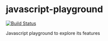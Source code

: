 # javascript-playground

[![Build Status](https://travis-ci.org/nputhiyadath/javascript-playground.svg?branch=master)](https://travis-ci.org/nputhiyadath/javascript-playground)


Javascript playground to explore its features

